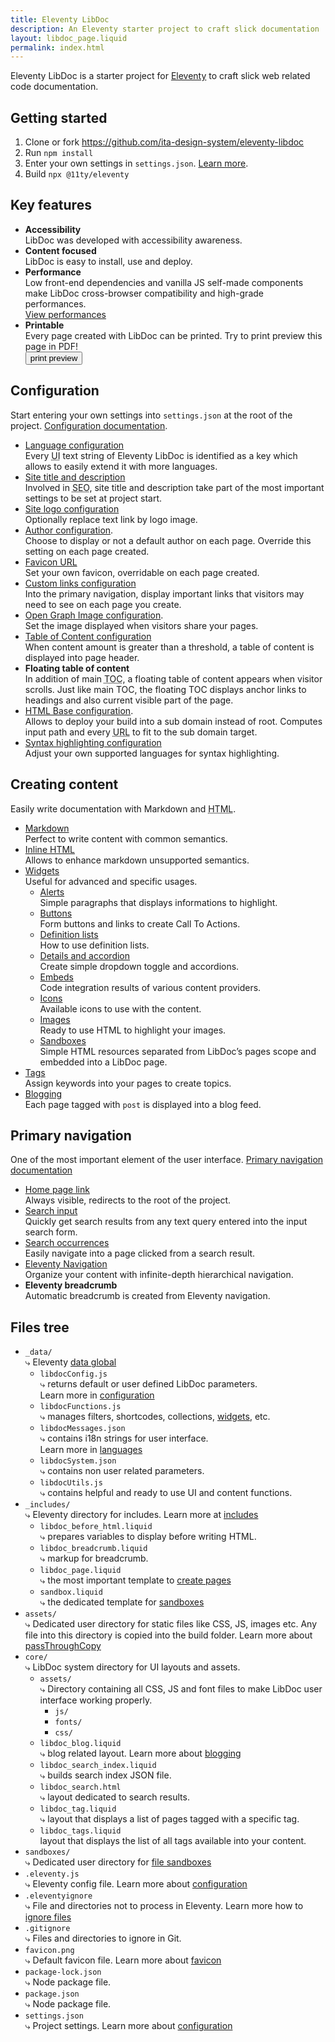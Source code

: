 ```yaml
---
title: Eleventy LibDoc
description: An Eleventy starter project to craft slick documentation
layout: libdoc_page.liquid
permalink: index.html
---
```

Eleventy LibDoc is a starter project for [Eleventy][11ty] to craft slick web related code documentation.

## Getting started

1. Clone or fork <https://github.com/ita-design-system/eleventy-libdoc>
2. Run `npm install`
3. Enter your own settings in `settings.json`. [Learn more](/content/configuration/index.md).
4. Build `npx @11ty/eleventy`

## Key features

*   **Accessibility**<br>
    LibDoc was developed with accessibility awareness. 
*   **Content focused**<br>
    LibDoc is easy to install, use and deploy.
*   **Performance**<br>
    Low front-end dependencies and vanilla JS self-made components make LibDoc cross-browser compatibility and high-grade performances.<br>
    <a  href="https://pagespeed.web.dev/analysis/https-eleventy-libdoc-netlify-app/okp372ch64?form_factor=mobile" target="_blank">
        View performances
    </a>
*   **Printable**<br>
    Every page created with LibDoc can be printed. Try to print preview this page in PDF!<br>
    <button type="button" class="btn mt-2" onclick="print()">print preview</button>

## Configuration

Start entering your own settings into `settings.json` at the root of the project. [Configuration documentation](https://eleventy-libdoc.netlify.app/configuration/).

*   [Language configuration](https://eleventy-libdoc.netlify.app/configuration/language/) <br>
    Every <abbr title="User Interface">UI</abbr> text string of Eleventy LibDoc is identified as a key which allows to easily extend it with more languages.
*   [Site title and description](https://eleventy-libdoc.netlify.app/configuration/site-title-and-description/)<br>
    Involved in <abbr title="Search Engine Optimization">SEO</abbr>, site title and description take part of the most important settings to be set at project start.
*   [Site logo configuration](https://eleventy-libdoc.netlify.app/configuration/site-logo/)<br>
    Optionally replace text link by logo image.
*   [Author configuration](https://eleventy-libdoc.netlify.app/configuration/author/).<br>
    Choose to display or not a default author on each page. Override this setting on each page created.
*   [Favicon URL](https://eleventy-libdoc.netlify.app/configuration/favicon/)<br>
    Set your own favicon, overridable on each page created.
*   [Custom links configuration](https://eleventy-libdoc.netlify.app/configuration/custom-links/)<br>
    Into the primary navigation, display important links that visitors may need to see on each page you create.
*   [Open Graph Image configuration](https://eleventy-libdoc.netlify.app/configuration/open-graph-image/).<br>
    Set the image displayed when visitors share your pages.
*   [Table of Content configuration](https://eleventy-libdoc.netlify.app/configuration/table-of-content/)<br>
    When content amount is greater than a threshold, a table of content is displayed into page header.
*   **Floating table of content**<br>
    In addition of main <abbr title="Table Of Content">TOC</abbr>, a floating table of content appears when visitor scrolls. Just like main TOC, the floating TOC displays anchor links to headings and also current visible part of the page.
*   [HTML Base configuration](https://eleventy-libdoc.netlify.app/configuration/html-base/).<br>
    Allows to deploy your build into a sub domain instead of root. Computes input path and every <abbr title="Uniform Resource Locator">URL</abbr> to fit to the sub domain target.
*   [Syntax highlighting configuration](https://eleventy-libdoc.netlify.app/configuration/highlight-js/)<br>
    Adjust your own supported languages for syntax highlighting.


## Creating content

Easily write documentation with Markdown and <abbr title="Hyper Text Markup Language">HTML</abbr>.

*   [Markdown](https://eleventy-libdoc.netlify.app/creating-content/markdown/)<br>
    Perfect to write content with common semantics.
*   [Inline HTML](https://eleventy-libdoc.netlify.app/creating-content/inline-html/)<br>
    Allows to enhance markdown unsupported semantics.
*   [Widgets](https://eleventy-libdoc.netlify.app/creating-content/widgets/)<br>
    Useful for advanced and specific usages.
    *   [Alerts](https://eleventy-libdoc.netlify.app/creating-content/widgets/alerts/)<br>
        Simple paragraphs that displays informations to highlight.
    *   [Buttons](https://eleventy-libdoc.netlify.app/creating-content/widgets/buttons/)<br>
        Form buttons and links to create Call To Actions.
    *   [Definition lists](https://eleventy-libdoc.netlify.app/creating-content/widgets/definition-lists/)<br>
        How to use definition lists.
    *   [Details and accordion](https://eleventy-libdoc.netlify.app/creating-content/widgets/details-and-accordions/)<br>
        Create simple dropdown toggle and accordions.
    *   [Embeds](https://eleventy-libdoc.netlify.app/creating-content/widgets/embeds/)<br>
        Code integration results of various content providers.
    *   [Icons](https://eleventy-libdoc.netlify.app/creating-content/widgets/icons/)<br>
        Available icons to use with the content.
    *   [Images](https://eleventy-libdoc.netlify.app/creating-content/widgets/images/)<br>
        Ready to use HTML to highlight your images.
    *   [Sandboxes](https://eleventy-libdoc.netlify.app/creating-content/widgets/sandboxes/)<br>
        Simple HTML resources separated from LibDoc’s pages scope and embedded into a LibDoc page.
*   [Tags](https://eleventy-libdoc.netlify.app/front-matter/tags/)<br>
    Assign keywords into your pages to create topics.
*   [Blogging](https://eleventy-libdoc.netlify.app/creating-content/blogging/)<br>
    Each page tagged with `post` is displayed into a blog feed.

## Primary navigation

One of the most important element of the user interface. [Primary navigation documentation](https://eleventy-libdoc.netlify.app/primary-navigation/)

*   [Home page link](https://eleventy-libdoc.netlify.app/primary-navigation/homepage-link/)<br>
    Always visible, redirects to the root of the project.
*   [Search input](https://eleventy-libdoc.netlify.app/primary-navigation/search-input/)<br>
    Quickly get search results from any text query entered into the input search form.
*   [Search occurrences](https://eleventy-libdoc.netlify.app/primary-navigation/search-occurrences/)<br>
    Easily navigate into a page clicked from a search result.
*   [Eleventy Navigation](https://eleventy-libdoc.netlify.app/primary-navigation/eleventy-navigation/)<br>
    Organize your content with infinite-depth hierarchical navigation.
*   **Eleventy breadcrumb**<br>
    Automatic breadcrumb is created from Eleventy navigation.

## Files tree

*   `_data/`  <br>
    ⤷ Eleventy [data global](https://www.11ty.dev/docs/data-global/)
    *   `libdocConfig.js`  <br>
        ⤷ returns default or user defined LibDoc parameters.<br>
        Learn more in [configuration](https://eleventy-libdoc.netlify.app/configuration/)
    *   `libdocFunctions.js`  <br>
        ⤷ manages filters, shortcodes, collections, [widgets](https://eleventy-libdoc.netlify.app/creating-content/widgets/), etc.
    *   `libdocMessages.json`  <br>
        ⤷ contains i18n strings for user interface. <br>
        Learn more in [languages](https://eleventy-libdoc.netlify.app/configuration/language/)
    *   `libdocSystem.json`  <br>
        ⤷ contains non user related parameters.
    *   `libdocUtils.js`  <br>
        ⤷ contains helpful and ready to use UI and content functions.
*   `_includes/`  <br>
    ⤷ Eleventy directory for includes. Learn more at [includes](https://www.11ty.dev/docs/config/#directory-for-includes)
    *   `libdoc_before_html.liquid`  <br>
        ⤷ prepares variables to display before writing HTML.
    *   `libdoc_breadcrumb.liquid`  <br>
        ⤷ markup for breadcrumb.
    *   `libdoc_page.liquid`  <br>
        ⤷ the most important template to [create pages](https://eleventy-libdoc.netlify.app/creating-content/)
    *   `sandbox.liquid`  <br>
        ⤷ the dedicated template for [sandboxes](https://eleventy-libdoc.netlify.app/creating-content/widgets/sandboxes/)
*   `assets/`  
    ⤷ Dedicated user directory for static files like CSS, JS, images etc. Any file into this directory is copied into the build folder. Learn more about [passThroughCopy](https://www.11ty.dev/docs/copy/)
*   `core/`  <br>
    ⤷ LibDoc system directory for UI layouts and assets.
    *   `assets/`  <br>
        ⤷ Directory containing all CSS, JS and font files to make LibDoc user interface working properly.
        *   `js/`
        *   `fonts/`
        *   `css/`
    *   `libdoc_blog.liquid`  <br>
        ⤷ blog related layout. Learn more about [blogging](https://eleventy-libdoc.netlify.app/creating-content/blogging/)
    *   `libdoc_search_index.liquid`  <br>
        ⤷ builds search index JSON file.
    *   `libdoc_search.html`  <br>
        ⤷ layout dedicated to search results.
    *   `libdoc_tag.liquid`  <br>
        ⤷ layout that displays a list of pages tagged with a specific tag.
    *   `libdoc_tags.liquid`  <br>
        layout that displays the list of all tags available into your content.
*   `sandboxes/`  <br>
    ⤷ Dedicated user directory for [file sandboxes](https://eleventy-libdoc.netlify.app/creating-content/widgets/sandboxes/#file-sandbox)
*   `.eleventy.js`  <br>
    ⤷ Eleventy config file. Learn more about [configuration](https://www.11ty.dev/docs/config/)
*   `.eleventyignore`  <br>
    ⤷ File and directories not to process in Eleventy. Learn more how to [ignore files](https://www.11ty.dev/docs/ignores/)
*   `.gitignore`  <br>
    ⤷ Files and directories to ignore in Git.
*   `favicon.png`  <br>
    ⤷ Default favicon file. Learn more about [favicon](https://eleventy-libdoc.netlify.app/configuration/favicon/)
*   `package-lock.json`  <br>
    ⤷ Node package file.
*   `package.json`  <br>
    ⤷ Node package file.
*   `settings.json`  <br>
    ⤷ Project settings. Learn more about [configuration](https://eleventy-libdoc.netlify.app/configuration/)

[11ty]: https://www.11ty.dev/